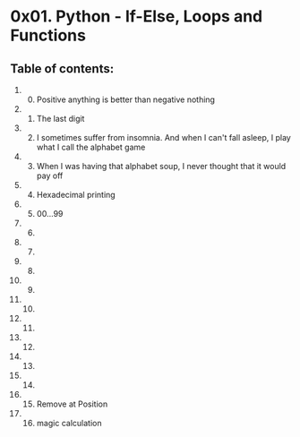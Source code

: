 # 0x01. Python - If-Else, Loops and Functions
## Table of contents:
1. 0. Positive anything is better than negative nothing
2. 1. The last digit
3. 2. I sometimes suffer from insomnia. And when I can't fall asleep, I play what I call the alphabet game
4. 3. When I was having that alphabet soup, I never thought that it would pay off
5. 4. Hexadecimal printing
6. 5. 00...99
7. 6.
8. 7. 
9. 8.
10. 9.
11. 10.
12. 11.
13. 12.
14. 13.
15. 14.
16. 15. Remove at Position
17. 16. magic calculation
